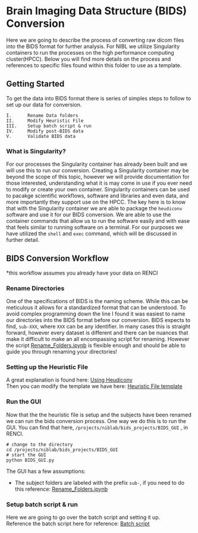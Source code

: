 # Brain Imaging Data Structure (BIDS) Conversion  
  
Here we are going to describe the process of converting raw dicom files into the BIDS format for further analysis. For NIBL we utilize Singularity containers to run the processes on the high performance computing cluster(HPCC). Below you will find more details on the process and references to specific files found within this folder to use as a template. 


## Getting Started  

To get the data into BIDS format there is series of simples steps to follow to set up our data for conversion.  
```
I.      Rename Data folders
II.     Modify Heuristic File
III.    Setup batch script & run 
IV.     Modify post-BIDS data 
V.      Validate BIDS data
```


### What is Singularity?  
For our processes the Singularity container has already been built and we will use this to run our conversion. Creating a Singularity container may be beyond the scope of this topic, however we will provide documentation for those interested, understanding what it is may come in use if you ever need to modify or create your own container. Singularity containers can be used to pacakge scientific workflows, software and libraries and even data, and more importantly they support use on the HPCC. The key here is to know that with the Singularity container we are able to package the `heudiconv` software and use it for our BIDS conversion. We are able to use the container commands that allow us to run the software easily and with ease that feels similar to running software on a terminal. For our purposes we have utilized the `shell` and `exec` command, which will be discussed in further detail.   
  
  
## BIDS Conversion Workflow 
*this workflow assumes you already have your data on RENCI   
  
  
### Rename Directories  
One of the specifications of BIDS is the naming scheme. While this can be meticulous it allows for a standardized format that can be understood. To avoid complex programming down the line I found it was easiest to name our directories into the BIDS format before our conversion. BIDS expects to find, `sub-XXX`, where `XXX` can be any identifier. In many cases this is straight forward, however every dataset is different and there can be nuances that make it difficult to make an all encompassing script for renaming. However the script [Rename_Folders.ipynb](ADD_LINK_HERE) is flexible enough and should be able to guide you through renaming your directories!  
  
  
### Setting up the Heuristic File  
A great explanation is found here: [Using Heudiconv](http://nipy.org/heudiconv/#21)  
Then you can modify the template we have here: [Heuristic File template](ADD_LINK_HERE)  


### Run the GUI  
Now that the the heuristic file is setup and the subjects have been renamed we can run the bids conversion process. One way we do this is to run the GUI. You can find that here, `/projects/niblab/bids_projects/BIDS_GUI` , in RENCI.  
```
# change to the directory
cd /projects/niblab/bids_projects/BIDS_GUI
# start the GUI 
python BIDS_GUI.py 
```  
  
The GUI has a few assumptions:
- The subject folders are labeled with the prefix `sub-`, if you need to do this reference: [Rename_Folders.ipynb](ADD_LINK_HERE)  

### Setup batch script & run 
Here we are going to go over the batch script and setting it up.  
Reference the batch script here for reference: [Batch script](ADD_LINK_HERE)
